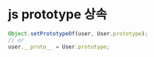 # js prototype 상속

```js
Object.setPrototypeOf(user, User.prototype);
// or
user.__proto__ = User.prototype;
```
